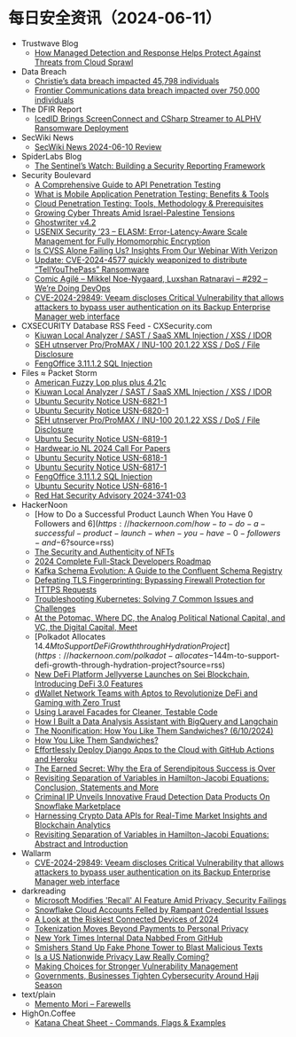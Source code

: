 # 每日安全资讯（2024-06-11）

- Trustwave Blog
  - [How Managed Detection and Response Helps Protect Against Threats from Cloud Sprawl](https://www.trustwave.com/en-us/resources/blogs/trustwave-blog/how-managed-detection-and-response-helps-protect-against-threats-from-cloud-spraw/)
- Data Breach
  - [Christie’s data breach impacted 45,798 individuals](https://securityaffairs.com/164372/data-breach/christies-data-breach-45k-individuals.html)
  - [Frontier Communications data breach impacted over 750,000 individuals](https://securityaffairs.com/164315/data-breach/frontier-communications-data-breach.html)
- The DFIR Report
  - [IcedID Brings ScreenConnect and CSharp Streamer to ALPHV Ransomware Deployment](https://thedfirreport.com/2024/06/10/icedid-brings-screenconnect-and-csharp-streamer-to-alphv-ransomware-deployment/)
- SecWiki News
  - [SecWiki News 2024-06-10 Review](http://www.sec-wiki.com/?2024-06-10)
- SpiderLabs Blog
  - [The Sentinel’s Watch: Building a Security Reporting Framework](https://www.trustwave.com/en-us/resources/blogs/spiderlabs-blog/the-sentinels-watch-building-a-security-reporting-framework/)
- Security Boulevard
  - [A Comprehensive Guide to API Penetration Testing](https://securityboulevard.com/2024/06/a-comprehensive-guide-to-api-penetration-testing/)
  - [What is Mobile Application Penetration Testing: Benefits & Tools](https://securityboulevard.com/2024/06/what-is-mobile-application-penetration-testing-benefits-tools/)
  - [Cloud Penetration Testing: Tools, Methodology & Prerequisites](https://securityboulevard.com/2024/06/cloud-penetration-testing-tools-methodology-prerequisites/)
  - [Growing Cyber Threats Amid Israel-Palestine Tensions](https://securityboulevard.com/2024/06/growing-cyber-threats-amid-israel-palestine-tensions/)
  - [Ghostwriter v4.2](https://securityboulevard.com/2024/06/ghostwriter-v4-2/)
  - [USENIX Security ’23 – ELASM: Error-Latency-Aware Scale Management for Fully Homomorphic Encryption](https://securityboulevard.com/2024/06/usenix-security-23-elasm-error-latency-aware-scale-management-for-fully-homomorphic-encryption/)
  - [Is CVSS Alone Failing Us? Insights From Our Webinar With Verizon](https://securityboulevard.com/2024/06/is-cvss-alone-failing-us-insights-from-our-webinar-with-verizon/)
  - [Update: CVE-2024-4577 quickly weaponized to distribute “TellYouThePass”  Ransomware](https://securityboulevard.com/2024/06/update-cve-2024-4577-quickly-weaponized-to-distribute-tellyouthepass-ransomware/)
  - [Comic Agilé – Mikkel Noe-Nygaard, Luxshan Ratnaravi – #292 – We’re Doing DevOps](https://securityboulevard.com/2024/06/comic-agile-mikkel-noe-nygaard-luxshan-ratnaravi-292-were-doing-devops/)
  - [CVE-2024-29849: Veeam discloses Critical Vulnerability that allows attackers to bypass user authentication on its Backup Enterprise Manager web interface](https://securityboulevard.com/2024/06/cve-2024-29849-veeam-discloses-critical-vulnerability-that-allows-attackers-to-bypass-user-authentication-on-its-backup-enterprise-manager-web-interface/)
- CXSECURITY Database RSS Feed - CXSecurity.com
  - [Kiuwan Local Analyzer / SAST / SaaS XML Injection / XSS / IDOR](https://cxsecurity.com/issue/WLB-2024060029)
  - [SEH utnserver Pro/ProMAX / INU-100 20.1.22 XSS / DoS / File Disclosure](https://cxsecurity.com/issue/WLB-2024060028)
  - [FengOffice 3.11.1.2 SQL Injection](https://cxsecurity.com/issue/WLB-2024060027)
- Files ≈ Packet Storm
  - [American Fuzzy Lop plus plus 4.21c](https://packetstormsecurity.com/files/179003/AFLplusplus-4.21c.tar.gz)
  - [Kiuwan Local Analyzer / SAST / SaaS XML Injection / XSS / IDOR](https://packetstormsecurity.com/files/179002/SA-20240606-0.txt)
  - [Ubuntu Security Notice USN-6821-1](https://packetstormsecurity.com/files/179001/USN-6821-1.txt)
  - [Ubuntu Security Notice USN-6820-1](https://packetstormsecurity.com/files/179000/USN-6820-1.txt)
  - [SEH utnserver Pro/ProMAX / INU-100 20.1.22 XSS / DoS / File Disclosure](https://packetstormsecurity.com/files/178999/CDSR-20240605-0.txt)
  - [Ubuntu Security Notice USN-6819-1](https://packetstormsecurity.com/files/178998/USN-6819-1.txt)
  - [Hardwear.io NL 2024 Call For Papers](https://packetstormsecurity.com/files/178997/hardweario2024nl-cfp.txt)
  - [Ubuntu Security Notice USN-6818-1](https://packetstormsecurity.com/files/178996/USN-6818-1.txt)
  - [Ubuntu Security Notice USN-6817-1](https://packetstormsecurity.com/files/178995/USN-6817-1.txt)
  - [FengOffice 3.11.1.2 SQL Injection](https://packetstormsecurity.com/files/178994/fengoffice31112-sql.txt)
  - [Ubuntu Security Notice USN-6816-1](https://packetstormsecurity.com/files/178993/USN-6816-1.txt)
  - [Red Hat Security Advisory 2024-3741-03](https://packetstormsecurity.com/files/178992/RHSA-2024-3741-03.txt)
- HackerNoon
  - [How to Do a Successful Product Launch When You Have 0 Followers and $6](https://hackernoon.com/how-to-do-a-successful-product-launch-when-you-have-0-followers-and-$6?source=rss)
  - [The Security and Authenticity of NFTs](https://hackernoon.com/the-security-and-authenticity-of-nfts?source=rss)
  - [2024 Complete Full-Stack Developers Roadmap](https://hackernoon.com/2024-complete-full-stack-developers-roadmap?source=rss)
  - [Kafka Schema Evolution: A Guide to the Confluent Schema Registry](https://hackernoon.com/kafka-schema-evolution-a-guide-to-the-confluent-schema-registry?source=rss)
  - [Defeating TLS Fingerprinting: Bypassing Firewall Protection for HTTPS Requests](https://hackernoon.com/defeating-tls-fingerprinting-bypassing-firewall-protection-for-https-requests?source=rss)
  - [Troubleshooting Kubernetes: Solving 7 Common Issues and Challenges](https://hackernoon.com/troubleshooting-kubernetes-solving-7-common-issues-and-challenges?source=rss)
  - [At the Potomac, Where DC, the Analog Political National Capital, and VC, the Digital Capital, Meet](https://hackernoon.com/at-the-potomac-where-dc-the-analog-political-national-capital-and-vc-the-digital-capital-meet?source=rss)
  - [Polkadot Allocates $14.4M to Support DeFi Growth through Hydration Project](https://hackernoon.com/polkadot-allocates-$144m-to-support-defi-growth-through-hydration-project?source=rss)
  - [New DeFi Platform Jellyverse Launches on Sei Blockchain, Introducing DeFi 3.0 Features](https://hackernoon.com/new-defi-platform-jellyverse-launches-on-sei-blockchain-introducing-defi-30-features?source=rss)
  - [dWallet Network Teams with Aptos to Revolutionize DeFi and Gaming with Zero Trust](https://hackernoon.com/dwallet-network-teams-with-aptos-to-revolutionize-defi-and-gaming-with-zero-trust?source=rss)
  - [Using Laravel Facades for Cleaner, Testable Code](https://hackernoon.com/using-laravel-facades-for-cleaner-testable-code?source=rss)
  - [How I Built a Data Analysis Assistant with BigQuery and Langchain](https://hackernoon.com/how-i-built-a-data-analysis-assistant-with-bigquery-and-langchain?source=rss)
  - [The Noonification: How You Like Them Sandwiches? (6/10/2024)](https://hackernoon.com/6-10-2024-noonification?source=rss)
  - [How You Like Them Sandwiches?](https://hackernoon.com/how-you-like-them-sandwiches?source=rss)
  - [Effortlessly Deploy Django Apps to the Cloud with GitHub Actions and Heroku](https://hackernoon.com/effortlessly-deploy-django-apps-to-the-cloud-with-github-actions-and-heroku?source=rss)
  - [The Earned Secret: Why the Era of Serendipitous Success is Over](https://hackernoon.com/the-earned-secret-why-the-era-of-serendipitous-success-is-over?source=rss)
  - [Revisiting Separation of Variables in Hamilton-Jacobi Equations: Conclusion, Statements and More](https://hackernoon.com/revisiting-separation-of-variables-in-hamilton-jacobi-equations-conclusion-statements-and-more?source=rss)
  - [Criminal IP Unveils Innovative Fraud Detection Data Products On Snowflake Marketplace](https://hackernoon.com/criminal-ip-unveils-innovative-fraud-detection-data-products-on-snowflake-marketplace?source=rss)
  - [Harnessing Crypto Data APIs for Real-Time Market Insights and Blockchain Analytics](https://hackernoon.com/harnessing-crypto-data-apis-for-real-time-market-insights-and-blockchain-analytics?source=rss)
  - [Revisiting Separation of Variables in Hamilton-Jacobi Equations: Abstract and Introduction](https://hackernoon.com/revisiting-separation-of-variables-in-hamilton-jacobi-equations-abstract-and-introduction?source=rss)
- Wallarm
  - [CVE-2024-29849: Veeam discloses Critical Vulnerability that allows attackers to bypass user authentication on its Backup Enterprise Manager web interface](https://lab.wallarm.com/cve-2024-29849-veeam-discloses-critical-vulnerability-that-allows-attackers-to-bypass-user-authentication-on-its-backup-enterprise-manager-web-interface/)
- darkreading
  - [Microsoft Modifies 'Recall' AI Feature Amid Privacy, Security Failings](https://www.darkreading.com/application-security/microsoft-modifies-recall-ai-feature-privacy-security-failings)
  - [Snowflake Cloud Accounts Felled by Rampant Credential Issues](https://www.darkreading.com/cloud-security/snowflake-cloud-accounts-rampant-credential-issues)
  - [A Look at the Riskiest Connected Devices of 2024](https://www.darkreading.com/cyber-risk/riskiest-connected-devices-2024)
  - [Tokenization Moves Beyond Payments to Personal Privacy](https://www.darkreading.com/identity-access-management-security/following-payment-success-tokenization-ready-for-next-challenge)
  - [New York Times Internal Data Nabbed From GitHub](https://www.darkreading.com/cloud-security/new-york-times-internal-data-nabbed-from-github)
  - [Smishers Stand Up Fake Phone Tower to Blast Malicious Texts](https://www.darkreading.com/cyberattacks-data-breaches/smishers-stand-up-fake-phone-tower-to-blast-malicious-texts)
  - [Is a US Nationwide Privacy Law Really Coming?](https://www.darkreading.com/cyber-risk/is-a-us-nationwide-privacy-law-really-coming)
  - [Making Choices for Stronger Vulnerability Management](https://www.darkreading.com/vulnerabilities-threats/choices-for-stronger-vulnerability-management)
  - [Governments, Businesses Tighten Cybersecurity Around Hajj Season](https://www.darkreading.com/cybersecurity-operations/governments-businesses-tighten-cybersecurity-around-hajj-season)
- text/plain
  - [Memento Mori – Farewells](https://textslashplain.com/2024/06/10/memento-mori-farewells/)
- HighOn.Coffee
  - [Katana Cheat Sheet - Commands, Flags & Examples](https://highon.coffee/blog/katana-cheat-sheet/)
